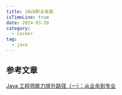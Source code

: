 ```yaml
---
title: JAVA职业发展
isTimeLine: true
date: 2024-03-20
category:
  - career
tag:
  - java
---
```




## 参考文章

[Java 工程师能力提升路径（一）：从业余到专业](https://juejin.cn/post/6891479051165401096)